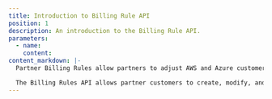 ```yaml
---
title: Introduction to Billing Rule API
position: 1
description: An introduction to the Billing Rule API.
parameters:
  - name:
    content:
content_markdown: |-
  Partner Billing Rules allow partners to adjust AWS and Azure customer costs globally or for specific customers. CloudHealth applies these adjustments when generating the bills for individual customers.

  The Billing Rules API allows partner customers to create, modify, and delete AWS support and custom line item billing rules.
---
```

